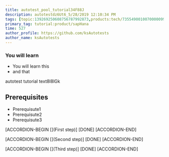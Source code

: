 ```yaml
---
title: autotest_pool_tutorial34F88J
description: autotestdz6Ut6_5/28/2019 12:10:34 PM
tags: [topic:139269250608756787992873,products:tech/73554900100700000996,tutorial:experience/advanced]
primary_tag: tutorial:product/sapHana
time: 527
author_profile: https://github.com/ksAutotests
author_name: ksAutotests
---
```

### You will learn
- You will learn this
- and that

autotest tutorial text8l8lGk

## Prerequisites
- Prerequisute1
- Prerequisute2
- Prerequisute3

[ACCORDION-BEGIN [](First step)]
[DONE]
[ACCORDION-END]

[ACCORDION-BEGIN [](Second step)]
[DONE]
[ACCORDION-END]

[ACCORDION-BEGIN [](Third step)]
[DONE]
[ACCORDION-END]

